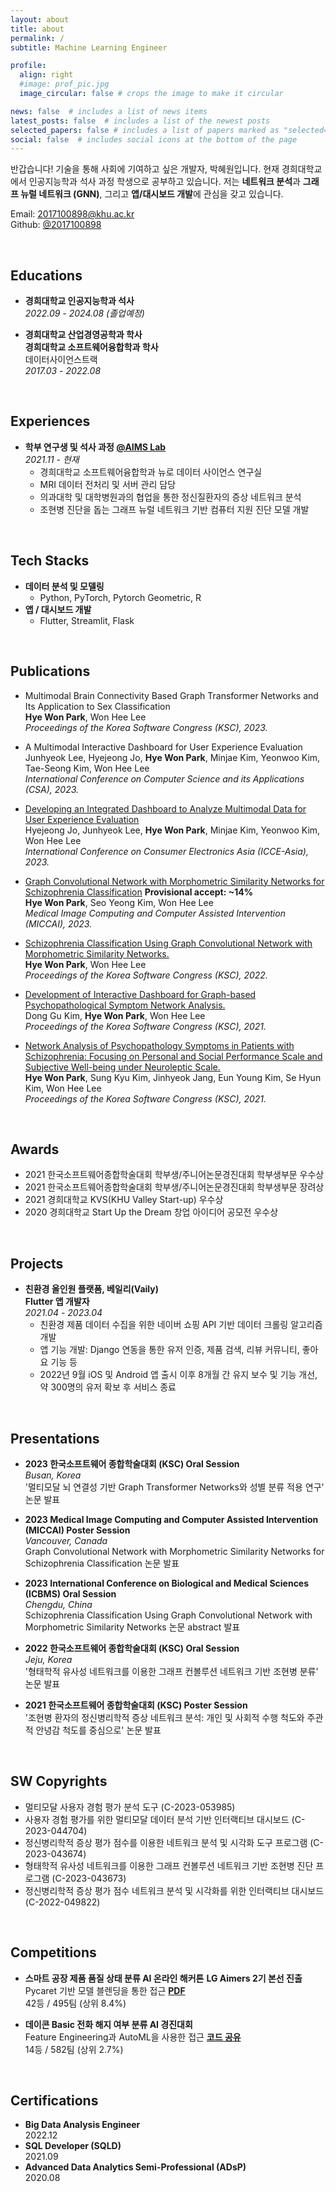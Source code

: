 ```yaml
---
layout: about
title: about
permalink: /
subtitle: Machine Learning Engineer

profile:
  align: right
  #image: prof_pic.jpg
  image_circular: false # crops the image to make it circular

news: false  # includes a list of news items
latest_posts: false  # includes a list of the newest posts
selected_papers: false # includes a list of papers marked as "selected={true}"
social: false  # includes social icons at the bottom of the page
---
```

반갑습니다! 기술을 통해 사회에 기여하고 싶은 개발자, 박혜원입니다. 현재 경희대학교에서 인공지능학과 석사 과정 학생으로 공부하고 있습니다. 저는 **네트워크 분석**과 **그래프 뉴럴 네트워크 (GNN)**, 그리고 **앱/대시보드 개발**에 관심을 갖고 있습니다.

Email: 2017100898@khu.ac.kr  
Github: [@2017100898](https://github.com/2017100898)

<br>

## Educations
* **경희대학교 인공지능학과 석사**  
*2022.09 - 2024.08 (졸업예정)*

* **경희대학교 산업경영공학과 학사**  
**경희대학교 소프트웨어융합학과 학사**  
데이터사이언스트랙  
*2017.03 - 2022.08*

<br>

## Experiences
* **학부 연구생 및 석사 과정 [@AIMS Lab](https://sites.google.com/view/khu-aims/home/)**  
*2021.11 - 현재*  
  * 경희대학교 소프트웨어융합학과 뉴로 데이터 사이언스 연구실  
  * MRI 데이터 전처리 및 서버 관리 담당  
  * 의과대학 및 대학병원과의 협업을 통한 정신질환자의 증상 네트워크 분석  
  * 조현병 진단을 돕는 그래프 뉴럴 네트워크 기반 컴퓨터 지원 진단 모델 개발

<br>

## Tech Stacks
* **데이터 분석 및 모델링**
  * Python, PyTorch, Pytorch Geometric, R
* **앱 / 대시보드 개발**
  * Flutter, Streamlit, Flask

<br>

## Publications
* Multimodal Brain Connectivity Based Graph Transformer Networks and Its Application to Sex Classification  
**Hye Won Park**, Won Hee Lee  
*Proceedings of the Korea Software Congress (KSC), 2023.*

* A Multimodal Interactive Dashboard for User Experience Evaluation   
Junhyeok Lee, Hyejeong Jo, **Hye Won Park**, Minjae Kim, Yeonwoo Kim, Tae-Seong Kim, Won Hee Lee  
*International Conference on Computer Science and its Applications (CSA), 2023.*

* [Developing an Integrated Dashboard to Analyze Multimodal Data for User Experience Evaluation](https://ieeexplore.ieee.org/document/10326366)  
Hyejeong Jo, Junhyeok Lee, **Hye Won Park**, Minjae Kim, Yeonwoo Kim, Won Hee Lee  
*International Conference on Consumer Electronics Asia (ICCE-Asia), 2023.*

* [Graph Convolutional Network with Morphometric Similarity Networks for Schizophrenia Classification](https://link.springer.com/chapter/10.1007/978-3-031-43907-0_60) **Provisional accept: ~14%**  
**Hye Won Park**, Seo Yeong Kim, Won Hee Lee  
*Medical Image Computing and Computer Assisted Intervention (MICCAI), 2023.*

* [Schizophrenia Classification Using Graph Convolutional Network with Morphometric Similarity Networks.](https://www.dbpia.co.kr/journal/articleDetail?nodeId=NODE11224234)  
**Hye Won Park**, Won Hee Lee  
*Proceedings of the Korea Software Congress (KSC), 2022.*

* [Development of Interactive Dashboard for Graph-based Psychopathological Symptom Network Analysis.](https://www.dbpia.co.kr/journal/articleDetail?nodeId=NODE11036035)  
Dong Gu Kim, **Hye Won Park**, Won Hee Lee  
*Proceedings of the Korea Software Congress (KSC), 2021.*

* [Network Analysis of Psychopathology Symptoms in Patients with Schizophrenia: Focusing on Personal and Social Performance Scale and Subjective Well-being under Neuroleptic Scale.](https://www.dbpia.co.kr/journal/articleDetail?nodeId=NODE11036074)  
**Hye Won Park**, Sung Kyu Kim, Jinhyeok Jang, Eun Young Kim, Se Hyun Kim, Won Hee Lee  
*Proceedings of the Korea Software Congress (KSC), 2021.*

<br>

## Awards
* 2021 한국소프트웨어종합학술대회 학부생/주니어논문경진대회 학부생부문 우수상
* 2021 한국소프트웨어종합학술대회 학부생/주니어논문경진대회 학부생부문 장려상
* 2021 경희대학교 KVS(KHU Valley Start-up) 우수상
* 2020 경희대학교 Start Up the Dream 창업 아이디어 공모전 우수상

<br>

## Projects
* **친환경 올인원 플랫폼, 베일리(Vaily)**  
**Flutter 앱 개발자**  
*2021.04 - 2023.04*  
  * 친환경 제품 데이터 수집을 위한 네이버 쇼핑 API 기반 데이터 크롤링 알고리즘 개발  
  * 앱 기능 개발: Django 연동을 통한 유저 인증, 제품 검색, 리뷰 커뮤니티, 좋아요 기능 등  
  * 2022년 9월 iOS 및 Android 앱 출시 이후 8개월 간 유지 보수 및 기능 개선, 약 300명의 유저 확보 후 서비스 종료

<br>


## Presentations
* **2023 한국소프트웨어 종합학술대회 (KSC) Oral Session**  
*Busan, Korea*  
'멀티모달 뇌 연결성 기반 Graph Transformer Networks와 성별 분류 적용 연구' 논문 발표

* **2023 Medical Image Computing and Computer Assisted Intervention (MICCAI) Poster Session**  
*Vancouver, Canada*  
Graph Convolutional Network with Morphometric Similarity Networks for Schizophrenia Classification 논문 발표

* **2023 International Conference on Biological and Medical Sciences (ICBMS) Oral Session**  
*Chengdu, China*  
Schizophrenia Classification Using Graph Convolutional Network with Morphometric Similarity Networks 논문 abstract 발표

* **2022 한국소프트웨어 종합학술대회 (KSC) Oral Session**  
*Jeju, Korea*  
'형태학적 유사성 네트워크를 이용한 그래프 컨볼루션 네트워크 기반 조현병 분류' 논문 발표

* **2021 한국소프트웨어 종합학술대회 (KSC) Poster Session**  
'조현병 환자의 정신병리학적 증상 네트워크 분석: 개인 및 사회적 수행 척도와 주관적 안녕감 척도를 중심으로' 논문 발표

<br>


## SW Copyrights
* 멀티모달 사용자 경험 평가 분석 도구 (C-2023-053985)
* 사용자 경험 평가를 위한 멀티모달 데이터 분석 기반 인터랙티브 대시보드 (C-2023-044704)
* 정신병리학적 증상 평가 점수를 이용한 네트워크 분석 및 시각화 도구 프로그램 (C-2023-043674)
* 형태학적 유사성 네트워크를 이용한 그래프 컨볼루션 네트워크 기반 조현병 진단 프로그램 (C-2023-043673)
* 정신병리학적 증상 평가 점수 네트워크 분석 및 시각화를 위한 인터랙티브 대시보드 (C-2022-049822)

<br>

## Competitions
* **스마트 공장 제품 품질 상태 분류 AI 온라인 해커톤**
**LG Aimers 2기 본선 진출**  
Pycaret 기반 모델 블렌딩을 통한 접근  **[PDF](/assets/pdf/LG_Aimers_team_hyena.pdf)**  
42등 / 495팀 (상위 8.4%)

* **데이콘 Basic 전화 해지 여부 분류 AI 경진대회**  
Feature Engineering과 AutoML을 사용한 접근 **[코드 공유](https://dacon.io/competitions/open/236075/codeshare/7836)**  
14등 / 582팀 (상위 2.7%) 

<br>


## Certifications
* **Big Data Analysis Engineer**  
2022.12
* **SQL Developer (SQLD)**  
2021.09
* **Advanced Data Analytics Semi-Professional (ADsP)**  
2020.08


<br>